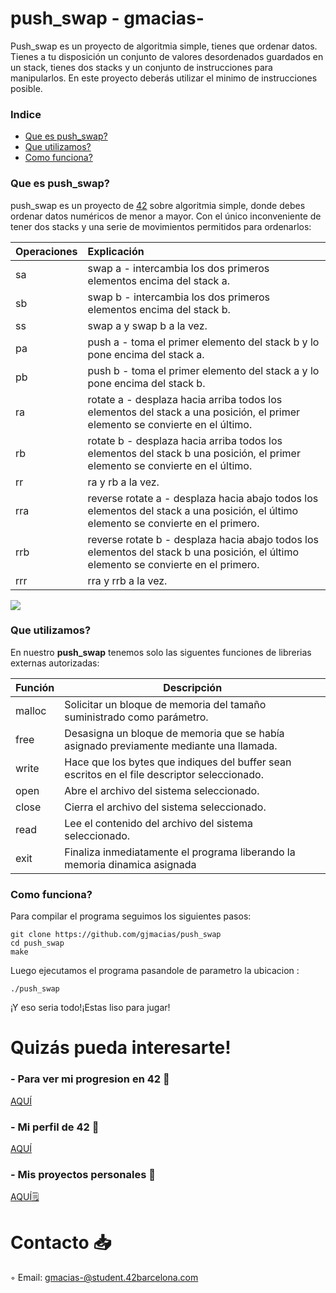 # push_swap - gmacias-
Push_swap es un proyecto de algoritmia simple, tienes que ordenar datos. Tienes a tu disposición un conjunto de valores desordenados guardados en un stack, tienes dos stacks y un conjunto de instrucciones para manipularlos. En este proyecto deberás utilizar el minimo de instrucciones posible.
### Indice
* [Que es push_swap?](#que-es-push_swap)
* [Que utilizamos?](#que-utilizamos)
* [Como funciona?](#como-funciona)

### Que es push_swap?
push_swap es un proyecto de [42][1] sobre algoritmia simple, donde debes ordenar datos numéricos de menor a mayor. Con el único inconveniente de tener dos stacks y una serie de movimientos permitidos para ordenarlos:

| Operaciones | Explicación |
| :--- | :--- |
| sa | swap a - intercambia los dos primeros elementos encima del stack a. |
| sb | swap b - intercambia los dos primeros elementos encima del stack b. |
| ss | swap a y swap b a la vez. |
| pa | push a -  toma el primer elemento del stack b y lo pone encima del stack a. |
| pb | push b -  toma el primer elemento del stack a y lo pone encima del stack b. |
| ra | rotate a - desplaza hacia arriba todos los elementos del stack a una posición, el primer elemento se convierte en el último. |
| rb | rotate b - desplaza hacia arriba todos los elementos del stack b una posición, el primer elemento se convierte en el último. |
| rr | ra y rb a la vez. |
| rra | reverse rotate a - desplaza hacia abajo todos los elementos del stack a una posición, el último elemento se convierte en el primero. |
| rrb | reverse rotate b - desplaza hacia abajo todos los elementos del stack b una posición, el último elemento se convierte en el primero. |
| rrr | rra y rrb a la vez. |

![](https://github.com/gjmacias/push_swap/bl/push_swap.gif)

### Que utilizamos?
En nuestro **push_swap** tenemos solo las siguentes funciones de librerias externas autorizadas:

| Función  | Descripción														 			|
|-------|-----------------------------------------------------------------------------------|
| malloc | Solicitar un bloque de memoria del tamaño suministrado como parámetro.     													|
| free | Desasigna un bloque de memoria que se había asignado previamente mediante una llamada. 											|
| write | Hace que los bytes que indiques del buffer sean escritos en el file descriptor seleccionado.								|
| open |  Abre el archivo del sistema seleccionado.													|
| close |  Cierra el archivo del sistema seleccionado.               											|
| read |  Lee el contenido del archivo del sistema seleccionado.               									|
| exit | Finaliza inmediatamente el programa liberando la memoria dinamica asignada        |

### Como funciona?

Para compilar el programa seguimos los siguientes pasos:

	git clone https://github.com/gjmacias/push_swap
	cd push_swap
	make
Luego ejecutamos el programa pasandole de parametro la ubicacion :

	./push_swap 

¡Y eso seria todo!¡Estas liso para jugar!

# Quizás pueda interesarte!

### - Para ver mi progresion en 42 🌠
[AQUÍ](https://github.com/gjmacias/42BCN)

### - Mi perfil de 42 👾
[AQUÍ](https://profile.intra.42.fr/users/gmacias-)

### - Mis proyectos personales 🧐
[AQUÍ🗒️](https://github.com/gjmacias/autoproyectos)

# Contacto 📥

◦ Email: gmacias-@student.42barcelona.com

[1]: https://www.42barcelona.com/ "42 BCN"

